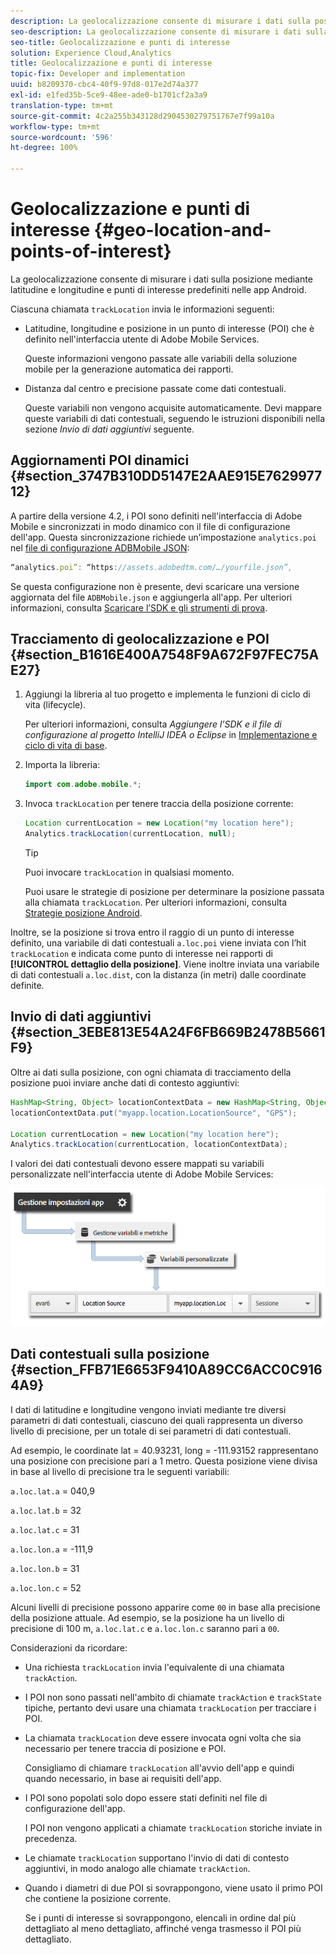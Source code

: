 ```yaml
---
description: La geolocalizzazione consente di misurare i dati sulla posizione mediante latitudine e longitudine e punti di interesse predefiniti nelle app Android.
seo-description: La geolocalizzazione consente di misurare i dati sulla posizione mediante latitudine e longitudine e punti di interesse predefiniti nelle app Android.
seo-title: Geolocalizzazione e punti di interesse
solution: Experience Cloud,Analytics
title: Geolocalizzazione e punti di interesse
topic-fix: Developer and implementation
uuid: b8209370-cbc4-40f9-97d8-017e2d74a377
exl-id: e1fed35b-5ce9-48ee-ade0-b1701cf2a3a9
translation-type: tm+mt
source-git-commit: 4c2a255b343128d2904530279751767e7f99a10a
workflow-type: tm+mt
source-wordcount: '596'
ht-degree: 100%

---
```


# Geolocalizzazione e punti di interesse {#geo-location-and-points-of-interest}

La geolocalizzazione consente di misurare i dati sulla posizione mediante latitudine e longitudine e punti di interesse predefiniti nelle app Android.

Ciascuna chiamata `trackLocation` invia le informazioni seguenti:

* Latitudine, longitudine e posizione in un punto di interesse (POI) che è definito nell&#39;interfaccia utente di Adobe Mobile Services.

   Queste informazioni vengono passate alle variabili della soluzione mobile per la generazione automatica dei rapporti.

* Distanza dal centro e precisione passate come dati contestuali.

   Queste variabili non vengono acquisite automaticamente. Devi mappare queste variabili di dati contestuali, seguendo le istruzioni disponibili nella sezione *Invio di dati aggiuntivi* seguente.

## Aggiornamenti POI dinamici {#section_3747B310DD5147E2AAE915E762997712}

A partire della versione 4.2, i POI sono definiti nell&#39;interfaccia di Adobe Mobile e sincronizzati in modo dinamico con il file di configurazione dell&#39;app. Questa sincronizzazione richiede un’impostazione `analytics.poi` nel [file di configurazione ADBMobile JSON](/help/android/configuration/json-config/json-config.md):

```js
“analytics.poi”: “https://assets.adobedtm.com/…/yourfile.json”,
```

Se questa configurazione non è presente, devi scaricare una versione aggiornata del file `ADBMobile.json` e aggiungerla all&#39;app. Per ulteriori informazioni, consulta [Scaricare l’SDK e gli strumenti di prova](/help/android/getting-started/requirements.md).

## Tracciamento di geolocalizzazione e POI {#section_B1616E400A7548F9A672F97FEC75AE27}

1. Aggiungi la libreria al tuo progetto e implementa le funzioni di ciclo di vita (lifecycle).

   Per ulteriori informazioni, consulta *Aggiungere l’SDK e il file di configurazione al progetto IntelliJ IDEA o Eclipse* in [Implementazione e ciclo di vita di base](/help/android/getting-started/dev-qs.md).

1. Importa la libreria:

   ```java
   import com.adobe.mobile.*;
   ```

1. Invoca `trackLocation` per tenere traccia della posizione corrente:

   ```java
   Location currentLocation = new Location("my location here"); 
   Analytics.trackLocation(currentLocation, null);
   ```

   >[!TIP]
   >
   >Puoi invocare `trackLocation` in qualsiasi momento.

   Puoi usare le strategie di posizione per determinare la posizione passata alla chiamata `trackLocation`. Per ulteriori informazioni, consulta [Strategie posizione Android](https://developer.android.com/guide/topics/location/strategies.html).

Inoltre, se la posizione si trova entro il raggio di un punto di interesse definito, una variabile di dati contestuali `a.loc.poi` viene inviata con l’hit `trackLocation` e indicata come punto di interesse nei rapporti di **[!UICONTROL dettaglio della posizione]**. Viene inoltre inviata una variabile di dati contestuali `a.loc.dist`, con la distanza (in metri) dalle coordinate definite.

## Invio di dati aggiuntivi {#section_3EBE813E54A24F6FB669B2478B5661F9}

Oltre ai dati sulla posizione, con ogni chiamata di tracciamento della posizione puoi inviare anche dati di contesto aggiuntivi:

```java
HashMap<String, Object> locationContextData = new HashMap<String, Object>(); 
locationContextData.put("myapp.location.LocationSource", "GPS"); 
 
Location currentLocation = new Location("my location here"); 
Analytics.trackLocation(currentLocation, locationContextData);
```

I valori dei dati contestuali devono essere mappati su variabili personalizzate nell&#39;interfaccia utente di Adobe Mobile Services:

![](assets/map-location-context-data.png)

## Dati contestuali sulla posizione {#section_FFB71E6653F9410A89CC6ACC0C9164A9}

I dati di latitudine e longitudine vengono inviati mediante tre diversi parametri di dati contestuali, ciascuno dei quali rappresenta un diverso livello di precisione, per un totale di sei parametri di dati contestuali.

Ad esempio, le coordinate lat = 40.93231, long = -111.93152 rappresentano una posizione con precisione pari a 1 metro. Questa posizione viene divisa in base al livello di precisione tra le seguenti variabili:

`a.loc.lat.a` = 040,9

`a.loc.lat.b` = 32

`a.loc.lat.c` = 31

`a.loc.lon.a` = -111,9

`a.loc.lon.b` = 31

`a.loc.lon.c` = 52

Alcuni livelli di precisione possono apparire come `00` in base alla precisione della posizione attuale. Ad esempio, se la posizione ha un livello di precisione di 100 m, `a.loc.lat.c` e `a.loc.lon.c` saranno pari a `00`.

Considerazioni da ricordare:

* Una richiesta `trackLocation` invia l&#39;equivalente di una chiamata `trackAction`.

* I POI non sono passati nell&#39;ambito di chiamate `trackAction` e `trackState` tipiche, pertanto devi usare una chiamata `trackLocation` per tracciare i POI.

* La chiamata `trackLocation` deve essere invocata ogni volta che sia necessario per tenere traccia di posizione e POI.

   Consigliamo di chiamare `trackLocation` all&#39;avvio dell&#39;app e quindi quando necessario, in base ai requisiti dell&#39;app.

* I POI sono popolati solo dopo essere stati definiti nel file di configurazione dell&#39;app.

   I POI non vengono applicati a chiamate `trackLocation` storiche inviate in precedenza.
* Le chiamate `trackLocation` supportano l&#39;invio di dati di contesto aggiuntivi, in modo analogo alle chiamate `trackAction`.

* Quando i diametri di due POI si sovrappongono, viene usato il primo POI che contiene la posizione corrente.

   Se i punti di interesse si sovrappongono, elencali in ordine dal più dettagliato al meno dettagliato, affinché venga trasmesso il POI più dettagliato.
